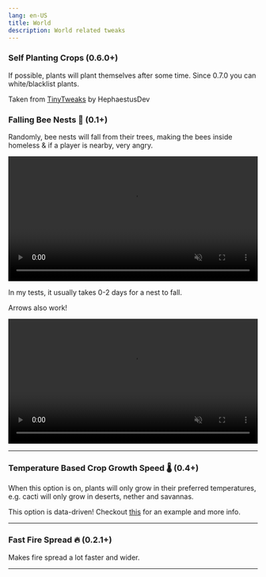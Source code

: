 ```yaml
---
lang: en-US
title: World
description: World related tweaks
---
```


### Self Planting Crops (0.6.0+)

If possible, plants will plant themselves after some time. Since 0.7.0 you can white/blacklist plants.

Taken from [TinyTweaks](https://www.curseforge.com/minecraft/mc-mods/tinytweaks) by HephaestusDev

### Falling Bee Nests 🐝 (0.1+)

Randomly, bee nests will fall from their trees, making the bees inside homeless & if a player is nearby, very angry.

<video style="display: block; margin-left: auto; margin-right: auto; max-width: 100%;" width="520" muted autoplay loop>
  <source src="/videos/bee_fall.webm" type="video/mp4">
  Your browser does not support the video tag.
</video>

In my tests, it usually takes 0-2 days for a nest to fall.

Arrows also work!

<video style="display: block; margin-left: auto; margin-right: auto; max-width: 100%;" width="520" muted autoplay loop>
  <source src="/videos/bee_fall_arrow.webm" type="video/mp4">
  Your browser does not support the video tag.
</video>

***
### Temperature Based Crop Growth Speed 🌡️ (0.4+)

When this option is on, plants will only grow in their preferred temperatures, e.g. cacti will only grow in deserts, nether and savannas.

This option is data-driven! Checkout [this](https://github.com/melontini/andromeda/blob/1.19-fabric/src/main/resources/data/andromeda/andromeda/crop_temperatures/crops/minecraft_wheat.json) for an example and more info.

***
### Fast Fire Spread 🔥 (0.2.1+)

Makes fire spread a lot faster and wider.

***
